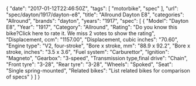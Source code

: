 {
    "date": "2017-01-12T22:46:50Z",
    "tags": [
        "motorbike",
        "spec"
    ],
    "url": "spec\/dayton\/1917\/dayton-e8",
    "title": "Allround Dayton E8",
    "categories": "Allround",
    "brands": "dayton",
    "years": "1917",
    "spec": [
        {
            "Model": "Dayton E8",
            "Year": "1917",
            "Category": "Allround",
            "Rating": "Do you know this bike?Click here to rate it. We miss 2 votes to show the rating",
            "Displacement, ccm": "1157.00",
            "Displacement, cubic inches": "70.60",
            "Engine type": "V2, four-stroke",
            "Bore x stroke, mm": "88.9 x 92.2",
            "Bore x stroke, inches": "3.5 x 3.6",
            "Fuel system": "Carburettor",
            "Ignition": "Magneto",
            "Gearbox": "3-speed",
            "Transmission type,final drive": "Chain",
            "Front tyre": "3-28",
            "Rear tyre": "3-28",
            "Wheels": "Spoked",
            "Seat": "Single spring-mounted",
            "Related bikes": "List related bikes for comparison of specs"
        }
    ]
}